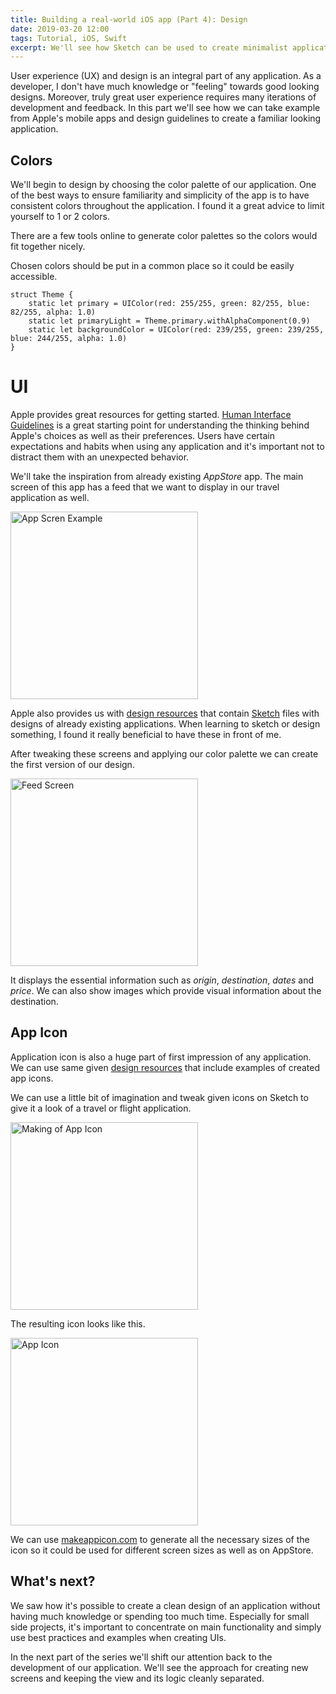 ```yaml
---
title: Building a real-world iOS app (Part 4): Design
date: 2019-03-20 12:00
tags: Tutorial, iOS, Swift
excerpt: We'll see how Sketch can be used to create minimalist application screen design and app icon.
---
```


User experience (UX) and design is an integral part of any application. As a developer, I don't have much knowledge or "feeling" towards good looking designs. Moreover, truly great user experience requires many iterations of development and feedback. In this part we'll see how we can take example from Apple's mobile apps and design guidelines to create a familiar looking application.

## Colors

We'll begin to design by choosing the color palette of our application. One of the best ways to ensure familiarity and simplicity of the app is to have consistent colors throughout the application. I found it a great advice to limit yourself to 1 or 2 colors. 

There are a few tools online to generate color palettes so the colors would fit together nicely. 

Chosen colors should be put in a common place so it could be easily accessible.

```
struct Theme {
    static let primary = UIColor(red: 255/255, green: 82/255, blue: 82/255, alpha: 1.0)
    static let primaryLight = Theme.primary.withAlphaComponent(0.9)
    static let backgroundColor = UIColor(red: 239/255, green: 239/255, blue: 244/255, alpha: 1.0)
}
```

# UI

Apple provides great resources for getting started. [Human Interface Guidelines](https://developer.apple.com/design/human-interface-guidelines/) is a great starting point for understanding the thinking behind Apple's choices as well as their preferences. Users have certain expectations and habits when using any application and it's important not to distract them with an unexpected behavior. 

We'll take the inspiration from already existing _AppStore_ app. The main screen of this app has a feed that we want to display in our travel application as well. 

<img src="/images/aerogami-tutorial/part4/app_screen_example.png" alt="App Scren Example" width="300"/>

Apple also provides us with [design resources](https://developer.apple.com/design/resources/) that contain [Sketch](https://www.sketch.com) files with designs of already existing applications. When learning to sketch or design something, I found it really beneficial to have these in front of me. 

After tweaking these screens and applying our color palette we can create the first version of our design. 

<img src="/images/aerogami-tutorial/part4/app_screen_real.png" alt="Feed Screen" width="300"/>

It displays the essential information such as _origin_, _destination_, _dates_ and _price_. We can also show images which provide visual information about the destination.

## App Icon

Application icon is also a huge part of first impression of any application. We can use same given [design resources](https://developer.apple.com/design/resources/) that include examples of created app icons. 

We can use a little bit of imagination and tweak given icons on Sketch to give it a look of a travel or flight application. 

<img src="/images/aerogami-tutorial/part4/app_icon.gif" alt="Making of App Icon" width="300"/>

The resulting icon looks like this.

<img src="/images/aerogami-tutorial/part4/app_icon.png" alt="App Icon" width="300"/>

We can use [makeappicon.com](https://makeappicon.com) to generate all the necessary sizes of the icon so it could be used for different screen sizes as well as on AppStore. 

## What's next?

We saw how it's possible to create a clean design of an application without having much knowledge or spending too much time. Especially for small side projects, it's important to concentrate on main functionality and simply use best practices and examples when creating UIs. 

In the next part of the series we'll shift our attention back to the development of our application. We'll see the approach for creating new screens and keeping the view and its logic cleanly separated. 
